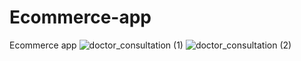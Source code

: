 # Ecommerce-app
Ecommerce app
![doctor_consultation (1)](https://user-images.githubusercontent.com/53462564/99156295-dd791b80-26e5-11eb-8689-fcdda89e1551.png)
![doctor_consultation (2)](https://user-images.githubusercontent.com/53462564/99156394-7f006d00-26e6-11eb-85df-428310993f9d.png)

